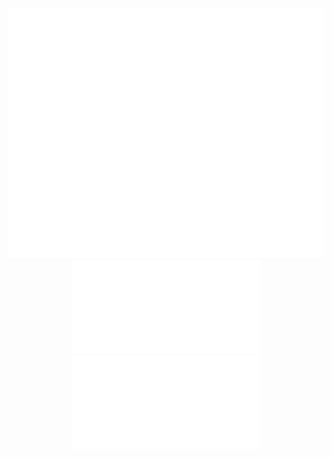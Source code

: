 <div align="center">
	<br>
	<a href="https://github.com/sindresorhus/css-in-readme-like-wat/blame/master/header.svg">
		<img src="header.svg" width="800" height="400">
	</a>
	<iframe src="header.svg" frameborder="0"></iframe>
	<object data="header.svg" type=""></object>
	<embed src="header.svg" type="" />
	<br>
</div>

